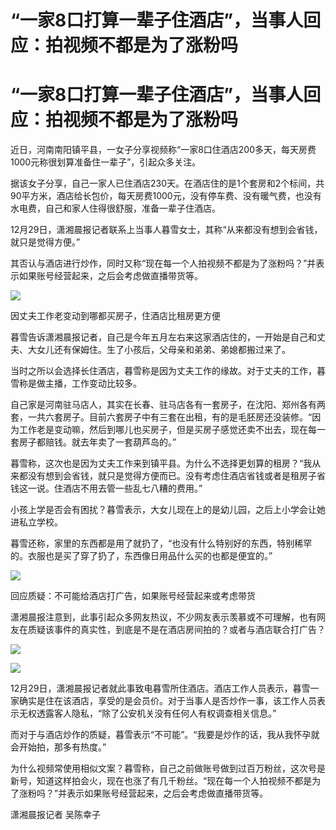 # “一家8口打算一辈子住酒店”，当事人回应：拍视频不都是为了涨粉吗

# “一家8口打算一辈子住酒店”，当事人回应：拍视频不都是为了涨粉吗

近日，河南南阳镇平县，一女子分享视频称“一家8口住酒店200多天，每天房费1000元称很划算准备住一辈子”，引起众多关注。

据该女子分享，自己一家人已住酒店230天。在酒店住的是1个套房和2个标间，共90平方米，酒店给长包价，每天房费1000元，没有停车费、没有暖气费，也没有水电费，自己和家人住得很舒服，准备一辈子住酒店。

12月29日，潇湘晨报记者联系上当事人暮雪女士，其称“从来都没有想到会省钱，就只是觉得方便。”

其否认与酒店进行炒作，同时又称“现在每一个人拍视频不都是为了涨粉吗？”并表示如果账号经营起来，之后会考虑做直播带货等。

![](https://inews.gtimg.com/news_bt/OI9MblM1XMcLPxwagIwk5wK8f7aiYltNWEa43esxyPc5UAA/1000)

因丈夫工作老变动到哪都买房子，住酒店比租房更方便

暮雪告诉潇湘晨报记者，自己是今年五月左右来这家酒店住的，一开始是自己和丈夫、大女儿还有保姆住。生了小孩后，父母亲和弟弟、弟媳都搬过来了。

当时之所以会选择长住酒店，暮雪称是因为丈夫工作的缘故。对于丈夫的工作，暮雪称是做主播，工作变动比较多。

自己家是河南驻马店人，其实在长春、驻马店各有一套房子，在沈阳、郑州各有两套，一共六套房子。目前六套房子中有三套在出租，有的是毛胚房还没装修。“因为工作老是变动嘛，然后到哪儿也买房子，但是买房子感觉还卖不出去，现在每一套房子都赔钱。就去年卖了一套葫芦岛的。”

暮雪称，这次也是因为丈夫工作来到镇平县。为什么不选择更划算的租房？“我从来都没有想到会省钱，就只是觉得方便而已。没有考虑住酒店省钱或者是租房子省钱这一说。住酒店不用去管一些乱七八糟的费用。”

小孩上学是否会有困扰？暮雪表示，大女儿现在上的是幼儿园，之后上小学会让她进私立学校。

暮雪还称，家里的东西都是用了就扔了，“也没有什么特别好的东西，特别稀罕的。衣服也是买了穿了扔了，东西像日用品什么买的也都是便宜的。”

![](https://inews.gtimg.com/news_bt/OxsKaWjqADyM5R90fuVHU8UsbC9qvoXNdSCd2buhuII0QAA/1000)

回应质疑：不可能给酒店打广告，如果账号经营起来或考虑带货

潇湘晨报注意到，此事引起众多网友热议，不少网友表示羡慕或不可理解，也有网友在质疑该事件的真实性，到底是不是在酒店房间拍的？或者与酒店联合打广告？

![](https://inews.gtimg.com/news_bt/O6rtz7w2qYRwm3aTVVwTeeXn-85pH6du7esydC9kInsXYAA/1000)

![](https://inews.gtimg.com/news_bt/OlER3DVkfvEKBrRFCmFVgXyNsGWanBtuTtscfxEsIs4aAAA/1000)

12月29日，潇湘晨报记者就此事致电暮雪所住酒店。酒店工作人员表示，暮雪一家确实是住在该酒店，享受的是会员价。对于当事人是否炒作一事，该工作人员表示无权透露客人隐私，“除了公安机关没有任何人有权调查相关信息。”

而对于与酒店炒作的质疑，暮雪表示“不可能”。“我要是炒作的话，我从我怀孕就会开始拍，那多有热度。”

为什么视频常使用相似文案？暮雪称，自己之前做账号做到过百万粉丝，这次号是新号，知道这样拍会火，现在也涨了有几千粉丝。“现在每一个人拍视频不都是为了涨粉吗？”并表示如果账号经营起来，之后会考虑做直播带货等。

潇湘晨报记者 吴陈幸子

